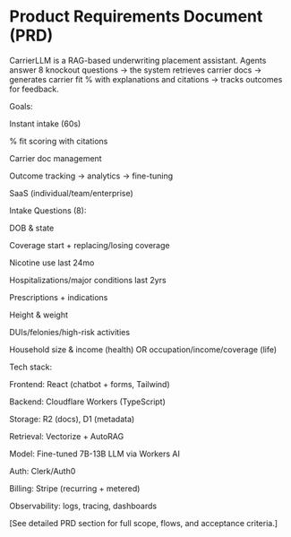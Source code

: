 # Product Requirements Document (PRD)
CarrierLLM is a RAG-based underwriting placement assistant. Agents answer 8 knockout questions -> the system retrieves carrier docs -> generates carrier fit % with explanations and citations -> tracks outcomes for feedback.

Goals:

Instant intake (60s)

% fit scoring with citations

Carrier doc management

Outcome tracking -> analytics -> fine-tuning

SaaS (individual/team/enterprise)

Intake Questions (8):

DOB & state

Coverage start + replacing/losing coverage

Nicotine use last 24mo

Hospitalizations/major conditions last 2yrs

Prescriptions + indications

Height & weight

DUIs/felonies/high-risk activities

Household size & income (health) OR occupation/income/coverage (life)

Tech stack:

Frontend: React (chatbot + forms, Tailwind)

Backend: Cloudflare Workers (TypeScript)

Storage: R2 (docs), D1 (metadata)

Retrieval: Vectorize + AutoRAG

Model: Fine-tuned 7B-13B LLM via Workers AI

Auth: Clerk/Auth0

Billing: Stripe (recurring + metered)

Observability: logs, tracing, dashboards

[See detailed PRD section for full scope, flows, and acceptance criteria.]


